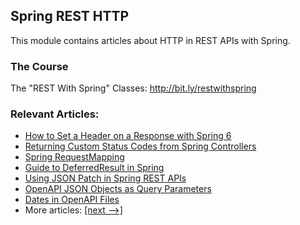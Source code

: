 ## Spring REST HTTP

This module contains articles about HTTP in REST APIs with Spring.

### The Course
The "REST With Spring" Classes: http://bit.ly/restwithspring

### Relevant Articles:

- [How to Set a Header on a Response with Spring 6](https://www.baeldung.com/spring-response-header)
- [Returning Custom Status Codes from Spring Controllers](https://www.baeldung.com/spring-mvc-controller-custom-http-status-code)
- [Spring RequestMapping](https://www.baeldung.com/spring-requestmapping)
- [Guide to DeferredResult in Spring](https://www.baeldung.com/spring-deferred-result)
- [Using JSON Patch in Spring REST APIs](https://www.baeldung.com/spring-rest-json-patch)
- [OpenAPI JSON Objects as Query Parameters](https://www.baeldung.com/openapi-json-query-parameters)
- [Dates in OpenAPI Files](https://www.baeldung.com/openapi-dates)
- More articles: [[next -->]](../spring-rest-http-2)
